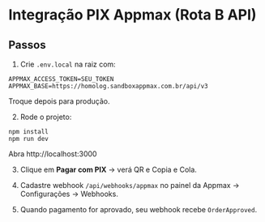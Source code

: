 # Integração PIX Appmax (Rota B API)

## Passos

1. Crie `.env.local` na raiz com:
```
APPMAX_ACCESS_TOKEN=SEU_TOKEN
APPMAX_BASE=https://homolog.sandboxappmax.com.br/api/v3
```
Troque depois para produção.

2. Rode o projeto:
```
npm install
npm run dev
```
Abra http://localhost:3000

3. Clique em **Pagar com PIX** → verá QR e Copia e Cola.

4. Cadastre webhook `/api/webhooks/appmax` no painel da Appmax → Configurações → Webhooks.

5. Quando pagamento for aprovado, seu webhook recebe `OrderApproved`.
